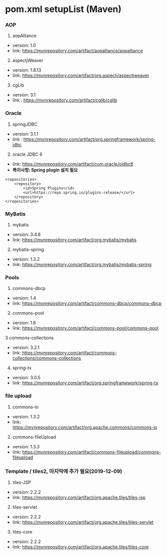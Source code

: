 # pom.xml setupList (Maven)

### AOP

1. aopAlliance

-   version: 1.0
-   link: https://mvnrepository.com/artifact/aopalliance/aopalliance

2. aspectjWeaver

-   version: 1.8.13
-   link: https://mvnrepository.com/artifact/org.aspectj/aspectjweaver

3. cgLib

-   version: 3.1
-   link : https://mvnrepository.com/artifact/cglib/cglib

### Oracle

1. springJDBC

-   version: 3.1.1
-   link : https://mvnrepository.com/artifact/org.springframework/spring-jdbc

2. oracle JDBC 6

-   link: https://mvnrepository.com/artifact/com.oracle/ojdbc6
-   **특이사항: Spring plugin 설치 필요**

```maven
<repositories>
	<repository>
		<id>Spring Plugins</id>
		<url>https://repo.spring.io/plugins-release/</url>
	</repository>
</repositories>
```

### MyBatis

1. mybatis

-   version: 3.4.6
-   link: https://mvnrepository.com/artifact/org.mybatis/mybatis

2. mybatis-spring

-   version: 1.3.2
-   link: https://mvnrepository.com/artifact/org.mybatis/mybatis-spring

### Pools

1. commons-dbcp

-   version: 1.4
-   link: https://mvnrepository.com/artifact/commons-dbcp/commons-dbcp

2. commons-pool

-   version: 1.6
-   link: https://mvnrepository.com/artifact/commons-pool/commons-pool

3 commons-collections

-   version: 3.2.1
-   link: https://mvnrepository.com/artifact/commons-collections/commons-collections

4. spring-tx

-   version: 3.0.5
-   link: https://mvnrepository.com/artifact/org.springframework/spring-tx

### file upload

1. commons-io

-   version: 1.3.2
-   link: https://mvnrepository.com/artifact/org.apache.commons/commons-io

2. commons-fileUpload

-   version: 1.3.3
-   link: https://mvnrepository.com/artifact/commons-fileupload/commons-fileupload

### Template / tiles2, 마지막에 추가 필요(2019-12-09)

1. tiles-JSP

-   version: 2.2.2
-   link: https://mvnrepository.com/artifact/org.apache.tiles/tiles-jsp

2. tiles-servlet

-   version: 2.2.2
-   link: https://mvnrepository.com/artifact/org.apache.tiles/tiles-servlet

3. tiles-core

-   version: 2.2.2
-   link: https://mvnrepository.com/artifact/org.apache.tiles/tiles-core
